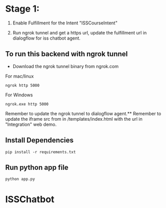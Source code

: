 # Stage 1:

1. Enable Fulfillment for the Intent "ISSCourseIntent"

6. Run ngrok tunnel and get a https url, update the fulfillment url in dialogflow for iss chatbot agent.
## To run this backend with ngrok tunnel

- Download the ngrok tunnel binary from ngrok.com

For mac/linux
```
ngrok http 5000
```

For Windows
```
ngrok.exe http 5000
```

Remember to update the ngrok tunnel to dialogflow agent.**
Remember to update the iframe src from in /templates/index.html with the url in "Integration" web demo.
## Install Dependencies
```
pip install -r requirements.txt
```

## Run python app file
```
python app.py
```

# ISSChatbot
